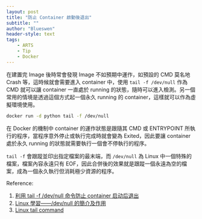 ```yaml
---
layout: post
title: "防止 Container 啟動後退出"
subtitle: ""
author: "Blueswen"
header-style: text
tags:
    - ARTS
    - Tip
    - Docker
---
```


在建置完 Image 後時常會發現 Image 不如預期中運作，如預設的 CMD 莫名地 Crash 等，這時候就會需要進入 container 中，使用 ```tail -f /dev/null``` 作為 CMD 就可以讓 container 一直處於 running 的狀態，隨時可以進入檢測。另一個常用的情境是透過這個方式起一個永久 running 的 container，這樣就可以作為虛擬環境使用。

```bash
docker run -d python tail -f /dev/null
```

在 Docker 的機制中 container 的運作狀態是跟隨其 CMD 或 ENTRYPOINT 所執行的程序，當程序意外停止或執行完成時就會變為 Exited，因此要讓 container 處於永久 running 的狀態就需要執行一個會不停執行的程序。

```tail -f``` 會跟蹤並印出指定檔案的最末端，而 ```/dev/null```  為 Linux 中一個特殊的檔案，檔案內容永遠只有 EOF，因此合併後的效果就是跟蹤一個永遠為空的檔案，成為一個永久執行但消耗極少資源的程序。

Reference:

1. [利用 tail -f /dev/null 命令防止 container 启动后退出](https://blog.ponycool.com/archives/121.html)
2. [Linux 學習——/dev/null 的簡介及作用](https://kknews.cc/zh-tw/code/valkama.html)
3. [Linux tail command](https://www.computerhope.com/unix/utail.htm)
